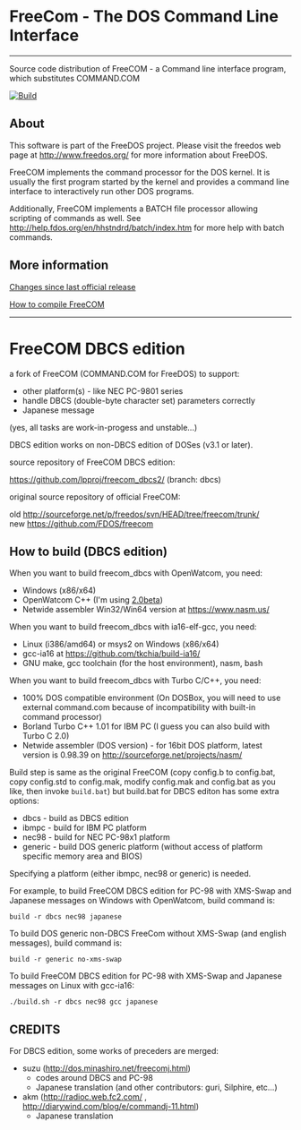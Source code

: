 # FreeCom - The DOS Command Line Interface #
********************************************

Source code distribution of FreeCOM - a Command line interface
program, which substitutes COMMAND.COM

<!-- Upstream Master -->
<!-- [![Build](https://github.com/FDOS/freecom/workflows/Build/badge.svg)](https://github.com/FDOS/freecom/actions) -->
<!-- Local Branch -->
[![Build](../../workflows/Build/badge.svg)](../../actions)

## About ##
This software is part of the FreeDOS project. 
Please visit the freedos web page at http://www.freedos.org/ for more information about FreeDOS.

FreeCOM implements the command processor for the DOS kernel.  It is usually the first program started by the kernel and provides a command line interface to interactively run other DOS programs.

Additionally, FreeCOM implements a BATCH file processor allowing scripting of commands as well.  See http://help.fdos.org/en/hhstndrd/batch/index.htm for more help with batch commands.


## More information ##
[Changes since last official release](https://github.com/FDOS/freecom/commits/master)

[How to compile FreeCOM](docs/compile.txt)


---

# FreeCOM DBCS edition

a fork of FreeCOM (COMMAND.COM for FreeDOS) to support:

* other platform(s) - like NEC PC-9801 series
* handle DBCS (double-byte character set) parameters correctly
* Japanese message

(yes, all tasks are work-in-progess and unstable...)

DBCS edition works on non-DBCS edition of DOSes (v3.1 or later). 

source repository of FreeCOM DBCS edition:  

https://github.com/lpproj/freecom_dbcs2/ (branch: dbcs)  

original source repository of official FreeCOM:

old http://sourceforge.net/p/freedos/svn/HEAD/tree/freecom/trunk/  
new https://github.com/FDOS/freecom  


## How to build (DBCS edition)

When you want to build freecom_dbcs with OpenWatcom, you need:

* Windows (x86/x64)
* OpenWatcom C++ (I'm using [2.0beta](https://github.com/open-watcom/open-watcom-v2/releases))
* Netwide assembler Win32/Win64 version at https://www.nasm.us/

When you want to build freecom_dbcs with ia16-elf-gcc, you need:

* Linux (i386/amd64) or msys2 on Windows (x86/x64)
* gcc-ia16 at https://github.com/tkchia/build-ia16/
* GNU make, gcc toolchain (for the host environment), nasm, bash

When you want to build freecom_dbcs with Turbo C/C++, you need:

* 100% DOS compatible environment (On DOSBox, you will need to use external command.com because of incompatibility with built-in command processor)
* Borland Turbo C++ 1.01 for IBM PC (I guess you can also build with Turbo C 2.0)
* Netwide assembler (DOS version) - for 16bit DOS platform, latest version is 0.98.39 on http://sourceforge.net/projects/nasm/

Build step is same as the original FreeCOM (copy config.b to config.bat, copy config.std to config.mak, modify config.mak and config.bat as you like, then invoke `build.bat`) but build.bat for DBCS editon has some extra options:

* dbcs - build as DBCS edition
* ibmpc - build for IBM PC platform
* nec98 - build for NEC PC-98x1 platform
* generic - build DOS generic platform (without access of platform specific memory area and BIOS)

Specifying a platform (either ibmpc, nec98 or generic) is needed.

For example, to build FreeCOM DBCS edition for PC-98 with XMS-Swap and Japanese messages on Windows with OpenWatcom, build command is:

  `build -r dbcs nec98 japanese`

To build DOS generic non-DBCS FreeCom without XMS-Swap (and english messages), build command is:

  `build -r generic no-xms-swap`

To build FreeCOM DBCS edition for PC-98 with XMS-Swap and Japanese messages on Linux with gcc-ia16:

  `./build.sh -r dbcs nec98 gcc japanese`


## CREDITS

For DBCS edition, some works of preceders are merged:

* suzu (http://dos.minashiro.net/freecomj.html)
    * codes around DBCS and PC-98
    * Japanese translation (and other contributors: guri, Silphire, etc...)
* akm (http://radioc.web.fc2.com/ , http://diarywind.com/blog/e/commandj-11.html)
    * Japanese translation

